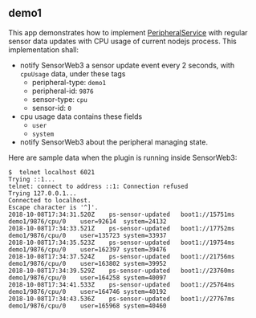 ## demo1

This app demonstrates how to implement [PeripheralService](../../docs/peripheral-service.ls) with regular sensor data updates with CPU usage of current nodejs process. This implementation shall:

- notify SensorWeb3 a sensor update event every 2 seconds, with `cpuUsage` data, under these tags
  - peripheral-type: `demo1`
  - peripheral-id: `9876`
  - sensor-type: `cpu`
  - sensor-id: `0`
- cpu usage data contains these fields
  - `user`
  - `system`
- notify SensorWeb3 about the peripheral managing state.

Here are sample data when the plugin is running inside SensorWeb3:

```text
$  telnet localhost 6021
Trying ::1...
telnet: connect to address ::1: Connection refused
Trying 127.0.0.1...
Connected to localhost.
Escape character is '^]'.
2018-10-08T17:34:31.520Z	ps-sensor-updated	boot1://15751ms	demo1/9876/cpu/0	user=92614	system=24132
2018-10-08T17:34:33.521Z	ps-sensor-updated	boot1://17752ms	demo1/9876/cpu/0	user=135723	system=33937
2018-10-08T17:34:35.523Z	ps-sensor-updated	boot1://19754ms	demo1/9876/cpu/0	user=162397	system=39476
2018-10-08T17:34:37.524Z	ps-sensor-updated	boot1://21756ms	demo1/9876/cpu/0	user=163802	system=39952
2018-10-08T17:34:39.529Z	ps-sensor-updated	boot1://23760ms	demo1/9876/cpu/0	user=164258	system=40097
2018-10-08T17:34:41.533Z	ps-sensor-updated	boot1://25764ms	demo1/9876/cpu/0	user=164746	system=40192
2018-10-08T17:34:43.536Z	ps-sensor-updated	boot1://27767ms	demo1/9876/cpu/0	user=165968	system=40460
```

